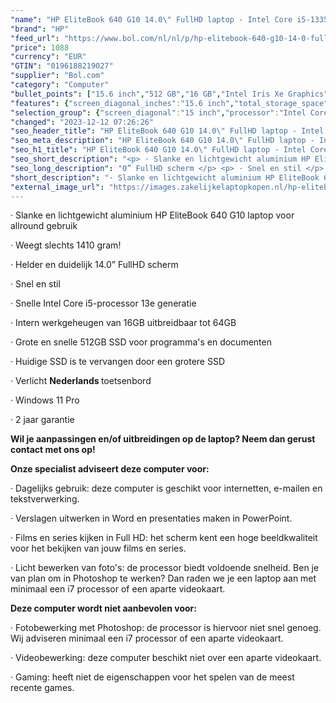 ```yaml
---
"name": "HP EliteBook 640 G10 14.0\" FullHD laptop - Intel Core i5-1335U - 16GB - 512GB SSD - Windows 11 Pro"
"brand": "HP"
"feed_url": "https://www.bol.com/nl/nl/p/hp-elitebook-640-g10-14-0-fullhd-laptop-intel-core-i5-1335u-16gb-512gb-ssd-windows-11-pro/9300000149930581"
"price": 1088
"currency": "EUR"
"GTIN": "0196188219027"
"supplier": "Bol.com"
"category": "Computer"
"bullet_points": ["15.6 inch","512 GB","16 GB","Intel Iris Xe Graphics","Windows"]
"features": {"screen_diagonal_inches":"15.6 inch","total_storage_space":"512 GB","memory_size":"16 GB","graphics_card":"Intel Iris Xe Graphics","operating_system":"Windows"}
"selection_group": {"screen_diagonal":"15 inch","processor":"Intel Core i5","changed_price_past_3_days":false,"product_family":"Elitebook"}
"changed": "2023-12-12 07:26:26"
"seo_header_title": "HP EliteBook 640 G10 14.0\" FullHD laptop - Intel Core i5-1335U - 16GB - 512GB SSD - Windows 11 Pro"
"seo_meta_description": "HP EliteBook 640 G10 14.0\" FullHD laptop - Intel Core i5-1335U - 16GB - 512GB SSD - Windows 11 Pro"
"seo_h1_title": "HP EliteBook 640 G10 14.0\" FullHD laptop - Intel Core i5-1335U - 16GB - 512GB SSD - Windows 11 Pro"
"seo_short_description": "<p> · Slanke en lichtgewicht aluminium HP EliteBook 640 G10 laptop voor allround gebruik </p> <p> · Weegt slechts 1410 gram! </p> <p> · Helder en duidelijk 14."
"seo_long_description": "0” FullHD scherm </p> <p> · Snel en stil </p> <p> · Snelle Intel Core i5-processor 13e generatie </p> <p> · Intern werkgeheugen van 16GB uitbreidbaar tot 64GB </p> <p> · Grote en snelle 512GB SSD voor programma's en documenten </p> <p> · Huidige SSD is te vervangen door een grotere SSD </p> <p> · Verlicht <strong>Nederlands </strong>toetsenbord </p> <p> · Windows 11 Pro </p> <p> · 2 jaar garantie </p> <p>  </p> <p> <strong>Wil je aanpassingen en/of uitbreidingen op de laptop? Neem dan gerust contact met ons op!</strong> </p> <p>  </p> <p> <strong>Onze specialist adviseert deze computer voor:</strong> </p> <p> · Dagelijks gebruik: deze computer is geschikt voor internetten, e-mailen en tekstverwerking. </p> <p> · Verslagen uitwerken in Word en presentaties maken in PowerPoint. </p> <p> · Films en series kijken in Full HD: het scherm kent een hoge beeldkwaliteit voor het bekijken van jouw films en series. </p> <p> · Licht bewerken van foto's: de processor biedt voldoende snelheid. Ben je van plan om in Photoshop te werken? Dan raden we je een laptop aan met minimaal een i7 processor of een aparte videokaart. </p> <p>  </p> <p> <strong>Deze computer wordt niet aanbevolen voor:</strong> </p> <p> · Fotobewerking met Photoshop: de processor is hiervoor niet snel genoeg. Wij adviseren minimaal een i7 processor of een aparte videokaart. </p> <p> · Videobewerking: deze computer beschikt niet over een aparte videokaart. </p> <p> · Gaming: heeft niet de eigenschappen voor het spelen van de meest recente games. </p>"
"short_description": "· Slanke en lichtgewicht aluminium HP EliteBook 640 G10 laptop voor allround gebruik · Weegt slechts 1410 gram! · Helder en duidelijk 14.0” FullHD scherm · Snel en stil · Snelle Intel Core i5-processor 13e generatie · Intern werkgeheugen van 16GB uitbreidbaar tot 64GB · Grote en snelle 512GB SSD voor programma's en documenten · Huidige SSD is te vervangen door een grotere SSD · Verlicht Nederlands toetsenbord · Windows 11 Pro · 2 jaar garantie Wil je aanpassingen en/of uitbreidingen op de laptop? Neem dan gerust contact met ons op! Onze specialist adviseert deze computer voor: · Dagelijks gebruik: deze computer is geschikt voor internetten, e-mailen en tekstverwerking. · Verslagen uitwerken in Word en presentaties maken in PowerPoint. · Films en series kijken in Full HD: het scherm kent een hoge beeldkwaliteit voor het bekijken van jouw films en series. · Licht bewerken van foto's: de processor biedt voldoende snelheid. Ben je van plan om in Photoshop te werken? Dan raden we je een laptop aan met minimaal een i7 processor of een aparte videokaart. Deze computer wordt niet aanbevolen voor: · Fotobewerking met Photoshop: de processor is hiervoor niet snel genoeg. Wij adviseren minimaal een i7 processor of een aparte videokaart. · Videobewerking: deze computer beschikt niet over een aparte videokaart. · Gaming: heeft niet de eigenschappen voor het spelen van de meest recente games."
"external_image_url": "https://images.zakelijkelaptopkopen.nl/hp-elitebook-640-g10-14-0-fullhd-laptop-intel-core-i5-1335u-16gb-512gb-ssd-windows-11-pro-2.webp"
---
```


<p> · Slanke en lichtgewicht aluminium HP EliteBook 640 G10 laptop voor allround gebruik </p> <p> · Weegt slechts 1410 gram! </p> <p> · Helder en duidelijk 14.0” FullHD scherm </p> <p> · Snel en stil </p> <p> · Snelle Intel Core i5-processor 13e generatie </p> <p> · Intern werkgeheugen van 16GB uitbreidbaar tot 64GB </p> <p> · Grote en snelle 512GB SSD voor programma's en documenten </p> <p> · Huidige SSD is te vervangen door een grotere SSD </p> <p> · Verlicht <strong>Nederlands </strong>toetsenbord </p> <p> · Windows 11 Pro </p> <p> · 2 jaar garantie </p> <p>   </p> <p> <strong>Wil je aanpassingen en/of uitbreidingen op de laptop? Neem dan gerust contact met ons op!</strong> </p> <p>   </p> <p> <strong>Onze specialist adviseert deze computer voor:</strong> </p> <p> · Dagelijks gebruik: deze computer is geschikt voor internetten, e-mailen en tekstverwerking. </p> <p> · Verslagen uitwerken in Word en presentaties maken in PowerPoint. </p> <p> · Films en series kijken in Full HD: het scherm kent een hoge beeldkwaliteit voor het bekijken van jouw films en series. </p> <p> · Licht bewerken van foto's: de processor biedt voldoende snelheid. Ben je van plan om in Photoshop te werken? Dan raden we je een laptop aan met minimaal een i7 processor of een aparte videokaart. </p> <p>   </p> <p> <strong>Deze computer wordt niet aanbevolen voor:</strong> </p> <p> · Fotobewerking met Photoshop: de processor is hiervoor niet snel genoeg. Wij adviseren minimaal een i7 processor of een aparte videokaart. </p> <p> · Videobewerking: deze computer beschikt niet over een aparte videokaart. </p> <p> · Gaming: heeft niet de eigenschappen voor het spelen van de meest recente games. </p>